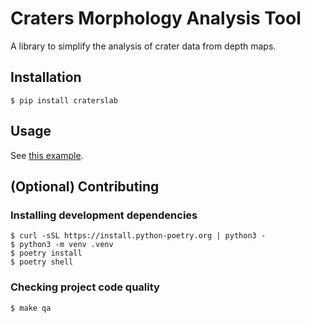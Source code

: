# Craters Morphology Analysis Tool

A library to simplify the analysis of crater data from depth maps.

## Installation

```
$ pip install craterslab
```

## Usage

See [this example](example.py).


## (Optional) Contributing


### Installing development dependencies
```
$ curl -sSL https://install.python-poetry.org | python3 -
$ python3 -m venv .venv
$ poetry install
$ poetry shell
```

### Checking project code quality
```
$ make qa
```
